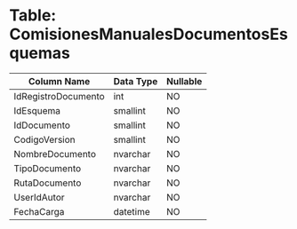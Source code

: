 # Table: ComisionesManualesDocumentosEsquemas

| Column Name | Data Type | Nullable |
|-------------|-----------|----------|
| IdRegistroDocumento | int | NO |
| IdEsquema | smallint | NO |
| IdDocumento | smallint | NO |
| CodigoVersion | smallint | NO |
| NombreDocumento | nvarchar | NO |
| TipoDocumento | nvarchar | NO |
| RutaDocumento | nvarchar | NO |
| UserIdAutor | nvarchar | NO |
| FechaCarga | datetime | NO |
